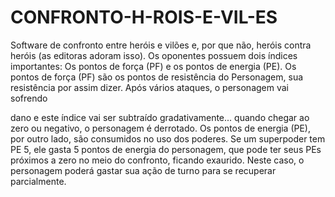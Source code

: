 # CONFRONTO-H-ROIS-E-VIL-ES
Software de confronto entre heróis e vilões e, por que não, heróis
contra heróis (as editoras adoram isso).
Os oponentes possuem dois índices importantes: Os pontos de força (PF) e os
pontos de energia (PE).
Os pontos de força (PF) são os pontos de resistência do Personagem, sua
resistência por assim dizer. Após vários ataques, o personagem vai sofrendo

dano e este índice vai ser subtraído gradativamente... quando chegar ao zero
ou negativo, o personagem é derrotado.
Os pontos de energia (PE), por outro lado, são consumidos no uso dos
poderes. Se um superpoder tem PE 5, ele gasta 5 pontos de energia do
personagem, que pode ter seus PEs próximos a zero no meio do confronto,
ficando exaurido. Neste caso, o personagem poderá gastar sua ação de turno
para se recuperar parcialmente.
